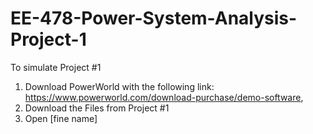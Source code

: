 # EE-478-Power-System-Analysis-Project-1



To simulate Project #1 
1) Download PowerWorld with the following link: https://www.powerworld.com/download-purchase/demo-software, 
2) Download the Files from Project #1
3) Open [fine name] 
